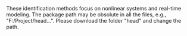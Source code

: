 These identification methods focus on nonlinear systems and real-time modeling.
The package path may be obsolute in all the files, e.g., "F:/Project/head...". Please download the folder "head" and change the path.
